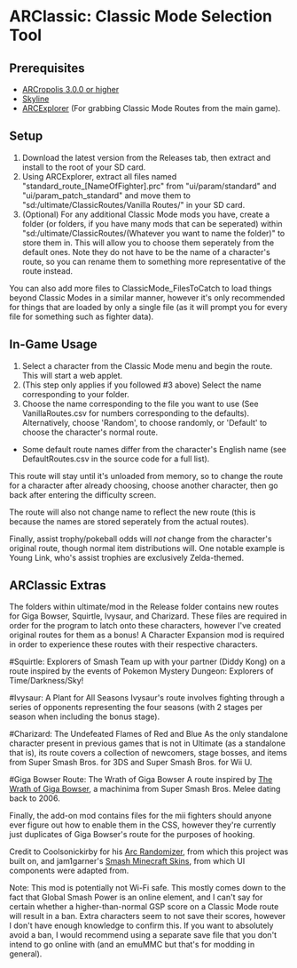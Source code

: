 # ARClassic: Classic Mode Selection Tool
## Prerequisites
- [ARCropolis 3.0.0 or higher](https://github.com/Raytwo/ARCropolis/releases/latest)
- [Skyline](https://github.com/skyline-dev/skyline/releases/tag/beta)
- [ARCExplorer](https://github.com/ScanMountGoat/ArcExplorer) (For grabbing Classic Mode Routes from the main game).


## Setup
1. Download the latest version from the Releases tab, then extract and install to the root of your SD card.
2. Using ARCExplorer, extract all files named "standard_route_[NameOfFighter].prc" from "ui/param/standard" and "ui/param_patch_standard" and move them to "sd:/ultimate/ClassicRoutes/Vanilla Routes/" in your SD card.
3. (Optional) For any additional Classic Mode mods you have, create a folder (or folders, if you have many mods that can be seperated) within "sd:/ultimate/ClassicRoutes/(Whatever you want to name the folder)" to store them in. This will allow you to choose them seperately from the default ones. Note they do not have to be the name of a character's route, so you can rename them to something more representative of the route instead.

You can also add more files to ClassicMode_FilesToCatch to load things beyond Classic Modes in a similar manner, however it's only recommended for things that are loaded by only a single file (as it will prompt you for every file for something such as fighter data).

## In-Game Usage
1. Select a character from the Classic Mode menu and begin the route. This will start a web applet.
2. (This step only applies if you followed #3 above) Select the name corresponding to your folder.
3. Choose the name corresponding to the file you want to use (See VanillaRoutes.csv for numbers corresponding to the defaults). Alternatively, choose 'Random', to choose randomly, or 'Default' to choose the character's normal route.
- Some default route names differ from the character's English name (see DefaultRoutes.csv in the source code for a full list).

This route will stay until it's unloaded from memory, so to change the route for a character after already choosing, choose another character, then go back after entering the difficulty screen.

The route will also not change name to reflect the new route (this is because the names are stored seperately from the actual routes).

Finally, assist trophy/pokeball odds will *not* change from the character's original route, though normal item distributions will. One notable example is Young Link, who's assist trophies are exclusively Zelda-themed.

## ARClassic Extras
The folders within ultimate/mod in the Release folder contains new routes for Giga Bowser, Squirtle, Ivysaur, and Charizard. These files are required in order for the program to latch onto these characters, however I've created original routes for them as a bonus! A Character Expansion mod is required in order to experience these routes with their respective characters.

#Squirtle: Explorers of Smash
Team up with your partner (Diddy Kong) on a route inspired by the events of Pokemon Mystery Dungeon: Explorers of Time/Darkness/Sky!

#Ivysaur: A Plant for All Seasons
Ivysaur's route involves fighting through a series of opponents representing the four seasons (with 2 stages per season when including the bonus stage).

#Charizard: The Undefeated Flames of Red and Blue
As the only standalone character present in previous games that is not in Ultimate (as a standalone that is), its route covers a collection of newcomers, stage bosses, and items from Super Smash Bros. for 3DS and Super Smash Bros. for Wii U.

#Giga Bowser Route: The Wrath of Giga Bowser
A route inspired by [The Wrath of Giga Bowser](https://www.youtube.com/watch?v=L1nGBIGKnuU), a machinima from Super Smash Bros. Melee dating back to 2006.

Finally, the add-on mod contains files for the mii fighters should anyone ever figure out how to enable them in the CSS, however they're currently just duplicates of Giga Bowser's route for the purposes of hooking.

Credit to Coolsonickirby for his [Arc Randomizer](https://github.com/Coolsonickirby/arc-randomizer), from which this project was built on, and jam1garner's [Smash Minecraft Skins](https://github.com/jam1garner/smash-minecraft-skins), from which UI components were adapted from.

Note: This mod is potentially not Wi-Fi safe. This mostly comes down to the fact that Global Smash Power is an online element, and I can't say for certain whether a higher-than-normal GSP score on a Classic Mode route will result in a ban. Extra characters seem to not save their scores, however I don't have enough knowledge to confirm this. If you want to absolutely avoid a ban, I would recommend using a separate save file that you don't intend to go online with (and an emuMMC but that's for modding in general).
